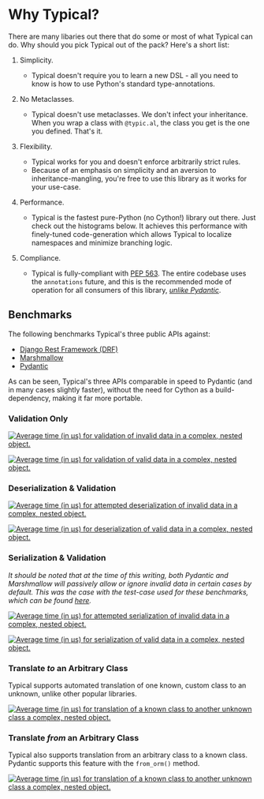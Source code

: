 # Why Typical?

There are many libaries out there that do some or most of what
Typical can do. Why should you pick Typical out of the pack?
Here's a short list:

1. Simplicity.
    - Typical doesn't require you to learn a new DSL - all you need to know is how to
      use Python's standard type-annotations.


2. No Metaclasses.
    - Typical doesn't use metaclasses. We don't infect your inheritance. When you wrap a
      class with `@typic.al`, the class you get is the one you defined. That's it.

3. Flexibility.
    - Typical works for you and doesn't enforce arbitrarily strict rules.
    - Because of an emphasis on simplicity and an aversion to inheritance-mangling,
      you're free to use this library as it works for your use-case.

4. Performance.
    - Typical is the fastest pure-Python (no Cython!) library out there. Just check out
      the histograms below. It achieves this performance with finely-tuned
      code-generation which allows Typical to localize namespaces and minimize branching
      logic.

5. Compliance.
    - Typical is fully-compliant with
      [PEP 563](https://www.python.org/dev/peps/pep-0563/). The entire codebase uses the
      `annotations` future, and this is the recommended mode of operation for all
      consumers of this library,
      *[unlike Pydantic](https://github.com/samuelcolvin/pydantic/issues/2678)*.

## Benchmarks

The following benchmarks Typical's three public APIs against:

- [Django Rest Framework (DRF)](https://www.django-rest-framework.org/)
- [Marshmallow](https://marshmallow.readthedocs.io/en/stable/)
- [Pydantic](https://pydantic-docs.helpmanual.io/)

As can be seen, Typical's three APIs comparable in speed to Pydantic (and in many cases
slightly faster), without the need for Cython as a build-dependency, making it far more
portable.


### Validation Only

[![Average time (in μs) for validation of invalid data in
a complex, nested
object.][validate-invalid]][validate-invalid]

[![Average time (in μs) for validation of valid data in a
complex, nested object.][validate-valid]][validate-valid]


### Deserialization & Validation

[![Average time (in μs) for attempted deserialization of
invalid data in a complex, nested
object.][deser-invalid]][deser-invalid]

[![Average time (in μs) for deserialization of valid data in a
complex, nested object.][deser-valid]][deser-valid]


### Serialization & Validation

*It should be noted that at the time of this writing, both
Pydantic and Marshmallow will passively allow or ignore
invalid data in certain cases by default. This was the
case with the test-case used for these benchmarks, which
can be found
[here](https://github.com/seandstewart/typical/blob/master/benchmark/test_benchmarks.py).*

[![Average time (in μs) for attempted serialization of
invalid data in a complex, nested
object.][ser-invalid]][ser-invalid]

[![Average time (in μs) for serialization of valid data in
a complex, nested object.][ser-valid]][ser-valid]

### Translate *to* an Arbitrary Class

Typical supports automated translation of one known,
custom class to an unknown, unlike other popular
libraries.

[![Average time (in μs) for translation of a known class
to another unknown class a complex, nested
object.][trans-to]][trans-to]


### Translate *from* an Arbitrary Class

Typical also supports translation from an arbitrary class
to a known class. Pydantic supports this feature with the
`from_orm()` method.

[![Average time (in μs) for translation of a known class
to another unknown class a complex, nested
object.][trans-from]][trans-from]


[validate-invalid]: static/Validate_Invalid_Data.svg
[validate-valid]: static/Validate_Valid_Data.svg
[deser-invalid]: static/Deserialize_Invalid_Data.svg
[deser-valid]: static/Deserialize_Valid_Data.svg
[ser-invalid]: static/Serialize_Invalid_Data.svg
[ser-valid]: static/Serialize_Valid_Data.svg
[trans-to]: static/Translate_to_Arbitrary_Class.svg
[trans-from]: static/Translate_from_Arbitrary_Class.svg
